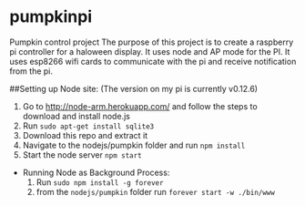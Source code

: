 # pumpkinpi
Pumpkin control project
The purpose of this project is to create a raspberry pi controller for a haloween display. It uses node and AP mode for the PI. It uses esp8266 wifi cards to communicate with the pi and receive notification from the pi.



##Setting up Node site:
(The version on my pi is currently v0.12.6)

1. Go to http://node-arm.herokuapp.com/ and follow the steps to download and install node.js 
2. Run `sudo apt-get install sqlite3`
3. Download this repo and extract it
4. Navigate to the nodejs/pumpkin folder and run `npm install`
5. Start the node server `npm start` 
  - Running Node as Background Process:
    1. Run `sudo npm install -g forever`
    2. from the `nodejs/pumpkin` folder run `forever start -w ./bin/www`
